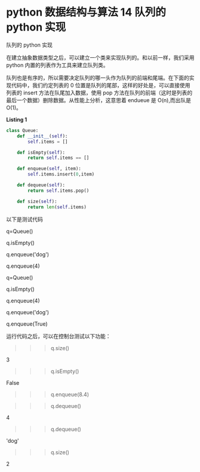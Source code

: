 # python 数据结构与算法 14 队列的 python 实现

队列的 python 实现

在建立抽象数据类型之后，可以建立一个类来实现队列的。和以前一样，我们采用 python 内置的列表作为工具来建立队列类。

队列也是有序的，所以需要决定队列的哪一头作为队列的前端和尾端。在下面的实现代码中，我们约定列表的 0 位置是队列的尾部，这样的好处是，可以直接使用列表的 insert 方法在队尾加入数据，使用 pop 方法在队列的前端（这时是列表的最后一个数据）删除数据。从性能上分析，这意思着 endueue 是 O(n),而出队是 O(1)。

**Listing 1**

```py
class Queue:
    def __init__(self):
        self.items = []

    def isEmpty(self):
        return self.items == []

    def enqueue(self, item):
        self.items.insert(0,item)

    def dequeue(self):
        return self.items.pop()

    def size(self):
        return len(self.items)

```

以下是测试代码

q=Queue()

q.isEmpty()

q.enqueue('dog')

q.enqueue(4)

q=Queue()

q.isEmpty()

q.enqueue(4)

q.enqueue('dog')

q.enqueue(True)

运行代码之后，可以在控制台测试以下功能：

>>>q.size()

3

>>>q.isEmpty()

False

>>>q.enqueue(8.4)

>>>q.dequeue()

4

>>>q.dequeue()

'dog'

>>>q.size()

2